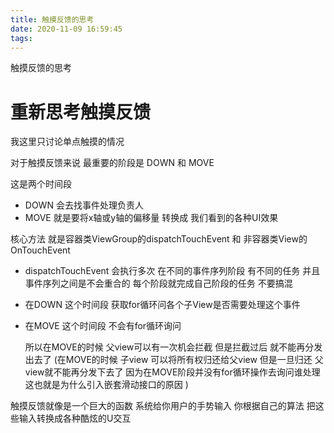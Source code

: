 ```yaml
---
title: 触摸反馈的思考
date: 2020-11-09 16:59:45
tags:
---
```


  触摸反馈的思考
<!-- more -->

# 重新思考触摸反馈

我这里只讨论单点触摸的情况

对于触摸反馈来说 最重要的阶段是 DOWN  和 MOVE

这是两个时间段

- DOWN  会去找事件处理负责人
- MOVE  就是要将x轴或y轴的偏移量 转换成 我们看到的各种UI效果

核心方法 就是容器类ViewGroup的dispatchTouchEvent 和 非容器类View的OnTouchEvent

- dispatchTouchEvent  会执行多次 在不同的事件序列阶段 有不同的任务 并且事件序列之间是不会重合的 每个阶段就完成自己阶段的任务 不要搞混
- 在DOWN 这个时间段 获取for循环问各个子View是否需要处理这个事件
- 在MOVE  这个时间段 不会有for循环询问

    所以在MOVE的时候 父view可以有一次机会拦截 但是拦截过后 就不能再分发出去了 (在MOVE的时候 子view 可以将所有权归还给父view  但是一旦归还 父view就不能再分发下去了  因为在MOVE阶段并没有for循环操作去询问谁处理  这也就是为什么引入嵌套滑动接口的原因 )

触摸反馈就像是一个巨大的函数  系统给你用户的手势输入  你根据自己的算法 把这些输入转换成各种酷炫的U交互